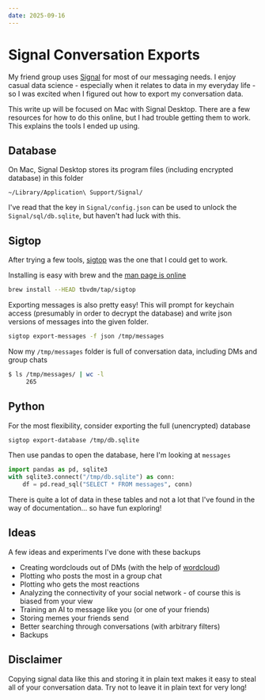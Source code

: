 ```yaml
---
date: 2025-09-16
---
```


# Signal Conversation Exports

My friend group uses [Signal](https://signal.org) for most of our messaging needs. I enjoy casual data science - especially when it relates to data in my everyday life - so I was excited when I figured out how to export my conversation data.
 

This write up will be focused on Mac with Signal Desktop.
There are a few resources for how to do this online, but I had trouble getting them to work. This explains the tools I ended up using.

## Database
On Mac, Signal Desktop stores its program files (including encrypted database) in this folder
```
~/Library/Application\ Support/Signal/
```

I've read that the key in 
`Signal/config.json` can be used to unlock the  
`Signal/sql/db.sqlite`, but haven't had luck with this.


## Sigtop
After trying a few tools, [sigtop](https://github.com/tbvdm/sigtop) was the one that I could get to work.

Installing is easy with brew and the [man page is online](https://www.kariliq.nl/man/sigtop.1.html)
```bash
brew install --HEAD tbvdm/tap/sigtop
```

Exporting messages is also pretty easy! This will prompt for keychain access (presumably in order to decrypt the database) and write json versions of messages into the given folder.
```bash
sigtop export-messages -f json /tmp/messages
```

Now my `/tmp/messages` folder is full of conversation data, including DMs and group chats
```bash
$ ls /tmp/messages/ | wc -l
     265
```

## Python
For the most flexibility, consider exporting the full (unencrypted) database
```bash
sigtop export-database /tmp/db.sqlite
```

Then use pandas to open the database, here I'm looking at `messages`
```python
import pandas as pd, sqlite3
with sqlite3.connect("/tmp/db.sqlite") as conn:
    df = pd.read_sql("SELECT * FROM messages", conn)
```

There is quite a lot of data in these tables and not a lot that I've found in the way of documentation... so have fun exploring!

## Ideas
A few ideas and experiments I've done with these backups

 * Creating wordclouds out of DMs (with the help of [wordcloud](https://pypi.org/project/wordcloud/))
 * Plotting who posts the most in a group chat
 * Plotting who gets the most reactions
 * Analyzing the connectivity of your social network - of course this is biased from your view
 * Training an AI to message like you (or one of your friends)
 * Storing memes your friends send
 * Better searching through conversations (with arbitrary filters)
 * Backups


## Disclaimer
Copying signal data like this and storing it in plain text makes it easy to steal all of your conversation data. Try not to leave it in plain text for very long!
